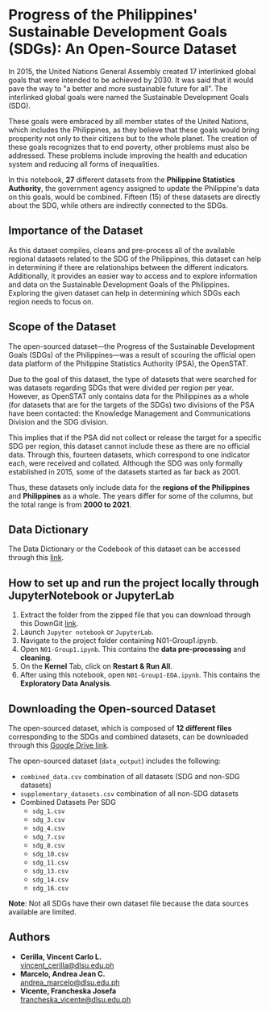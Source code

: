 # Progress of the Philippines' Sustainable Development Goals (SDGs): An Open-Source Dataset
In 2015, the United Nations General Assembly created 17 interlinked global goals that were intended to be achieved by 2030. It was said that it would pave the way to "a better and more sustainable future for all". The interlinked global goals were named the Sustainable Development Goals (SDG).

These goals were embraced by all member states of the United Nations, which includes the Philippines, as they believe that these goals would bring prosperity not only to their citizens but to the whole planet. The creation of these goals recognizes that to end poverty, other problems must also be addressed. These problems include improving the health and education system and reducing all forms of inequalities. 

In this notebook, **27** different datasets from the **Philippine Statistics Authority**, the government agency assigned to update the Philippine's data on this goals, would be combined. Fifteen (15) of these datasets are directly about the SDG, while others are indirectly connected to the SDGs.

## Importance of the Dataset
As this dataset compiles, cleans and pre-process all of the available regional datasets related to the SDG of the Philippines, this dataset can help in determining if there are relationships between the different indicators. Additionally, it provides an easier way to access and to explore information and data on the Sustainable Development Goals of the Philippines. Exploring the given dataset can help in determining which SDGs each region needs to focus on.

## Scope of the Dataset
The open-sourced dataset—the Progress of the Sustainable Development Goals (SDGs) of the Philippines—was a result of scouring the official open data platform of the Philippine Statistics Authority (PSA), the OpenSTAT.

Due to the goal of this dataset, the type of datasets that were searched for was datasets regarding SDGs that were divided per region per year. However, as OpenSTAT only contains data for the Philippines as a whole (for datasets that are for the targets of the SDGs) two divisions of the PSA have been contacted: the Knowledge Management and Communications Division and the SDG division. 

This implies that if the PSA did not collect or release the target for a specific SDG per region, this dataset cannot include these as there are no official data.
Through this, fourteen datasets, which correspond to one indicator each, were received and collated. Although the SDG was only formally established in 2015, some of the datasets started as far back as 2001.

Thus, these datasets only include data for the **regions of the Philippines** and **Philippines** as a whole. The years differ for some of the columns, but the total range is from **2000 to 2021**.

## Data Dictionary
The Data Dictionary or the Codebook of this dataset can be accessed through this [link](https://drive.google.com/file/d/1pY9zVrpjaDBiMtpuLTfnfFpRkH9BTreB/view?usp=sharing).

## How to set up and run the project locally through JupyterNotebook or JupyterLab
1. Extract the folder from the zipped file that you can download through this DownGit [link](https://minhaskamal.github.io/DownGit/#/home?url=https://github.com/francheska-vicente/datapre-project).
2. Launch `Jupyter notebook` or `JupyterLab`.
3. Navigate to the project folder containing N01-Group1.ipynb.
4. Open `N01-Group1.ipynb`. This contains the **data pre-processing** and **cleaning**.
5. On the **Kernel** Tab, click on **Restart & Run All**.
6. After using this notebook, open `N01-Group1-EDA.ipynb`. This contains the **Exploratory Data Analysis**.

## Downloading the Open-sourced Dataset
The open-sourced dataset, which is composed of **12 different files** corresponding to the SDGs and combined datasets, can be downloaded through this [Google Drive link](https://drive.google.com/file/d/17x4BKqTD7vx8-MIPC_KnQF81ImN_FkwX/view?usp=sharing).

The open-sourced dataset (`data_output`) includes the following:
- `combined_data.csv` combination of all datasets (SDG and non-SDG datasets)
- `supplementary_datasets.csv` combination of all non-SDG datasets
- Combined Datasets Per SDG
  - `sdg_1.csv`
  - `sdg_3.csv`
  - `sdg_4.csv`
  - `sdg_7.csv`
  - `sdg_8.csv`
  - `sdg_10.csv`
  - `sdg_11.csv`
  - `sdg_13.csv`
  - `sdg_14.csv`
  - `sdg_16.csv`

**Note**: Not all SDGs have their own dataset file because the data sources available are limited.

## Authors
- **Cerilla, Vincent Carlo L.** <br/>
vincent_cerilla@dlsu.edu.ph
- **Marcelo, Andrea Jean C.**  <br/>
andrea_marcelo@dlsu.edu.ph
- **Vicente, Francheska Josefa**  <br/>
francheska_vicente@dlsu.edu.ph
